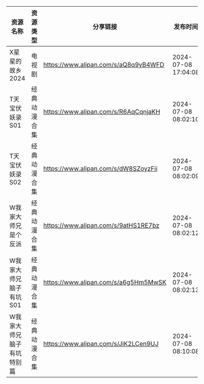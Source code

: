| 资源名称          | 资源类型   | 分享链接                                 | 发布时间                |
| ------------- | ------ | ------------------------------------ | ------------------- |
| X星星的故乡2024    | 电视剧    | https://www.alipan.com/s/aQ8q9yB4WFD | 2024-07-08 17:04:08 |
| T天宝伏妖录S01     | 经典动漫合集 | https://www.alipan.com/s/R6AqCqnjaKH | 2024-07-08 08:02:10 |
| T天宝伏妖录S02     | 经典动漫合集 | https://www.alipan.com/s/dW8SZoyzFii | 2024-07-08 08:02:09 |
| W我家大师兄是个反派    | 经典动漫合集 | https://www.alipan.com/s/9atHS1RE7bz | 2024-07-08 08:02:12 |
| W我家大师兄脑子有坑S01 | 经典动漫合集 | https://www.alipan.com/s/a6g5Hm5MwSK | 2024-07-08 08:02:13 |
| W我家大师兄脑子有坑特别篇 | 经典动漫合集 | https://www.alipan.com/s/JiK2LCen9UJ | 2024-07-08 08:10:08 |
